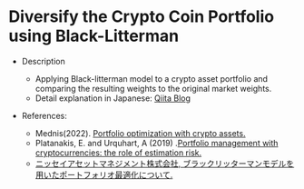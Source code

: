 # Diversify the Crypto Coin Portfolio using Black-Litterman
- Description
    - Applying Black-litterman model to a crypto asset portfolio and comparing the resulting weights to the original market weights.
    - Detail explanation in Japanese: [Qiita Blog](https://qiita.com/ara-git/items/2f9eb8887d386e8add79)

- References:
    - Mednis(2022). [Portfolio optimization with crypto assets.](https://umu.diva-portal.org/smash/get/diva2:1672778/FULLTEXT01.pdf)
    - Platanakis, E. and Urquhart, A (2019) .[Portfolio management with cryptocurrencies: the role of estimation risk.](https://www.sciencedirect.com/science/article/abs/pii/S0165176519300254)
    - [ニッセイアセットマネジメント株式会社, ブラックリッターマンモデルを用いたポートフォリオ最適化について.](https://www.nam.co.jp/market/column/quantstopics/2024/240802.html)
